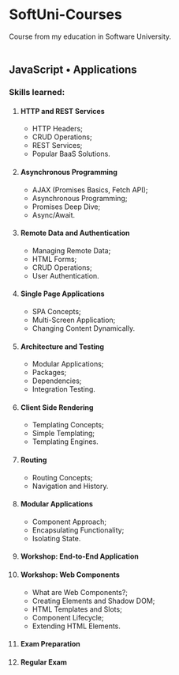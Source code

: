 # SoftUni-Courses
Course from my education in Software University.
<br>
<br>
<h2>JavaScript • Applications</h2>
<h3>Skills learned:</h3>
<ol>
<li><h4>HTTP and REST Services</h4>
  <ul>
	<li>HTTP Headers;</li>
    <li>CRUD Operations;</li>	
	<li>REST Services;</li>
	<li>Popular BaaS Solutions.</li>
  </ul>
</li>
<li><h4>Asynchronous Programming</h4>
  <ul>
	<li>AJAX (Promises Basics, Fetch API);</li>
    <li>Asynchronous Programming;</li>	
	<li>Promises Deep Dive;</li>
	<li>Async/Await.</li>
  </ul>
</li>
<li><h4>Remote Data and Authentication</h4>
  <ul>
	<li>Managing Remote Data;</li>
    <li>HTML Forms;</li>	
	<li>CRUD Operations;</li>
	<li>User Authentication.</li>
  </ul>
</li>
<li><h4>Single Page Applications</h4>
  <ul>
	<li>SPA Concepts;</li>
    <li>Multi-Screen Application;</li>	
	<li>Changing Content Dynamically.</li>	
  </ul>
</li>
<li><h4>Architecture and Testing</h4>
  <ul>
	<li>Modular Applications;</li>
    <li>Packages;</li>	
	<li>Dependencies;</li>	
	<li>Integration Testing.</li>
  </ul>
</li>
<li><h4>Client Side Rendering</h4>
  <ul>
	<li>Templating Concepts;</li>
    <li>Simple Templating;</li>	
	<li>Templating Engines.</li>		
  </ul>
</li>
<li><h4>Routing</h4>
  <ul>
	<li>Routing Concepts;</li>
    <li>Navigation and History.</li>			
  </ul>
</li>
<li><h4>Modular Applications</h4>
  <ul>
	<li>Component Approach;</li>
    <li>Encapsulating Functionality;</li>	
	<li>Isolating State.</li>		
  </ul>
</li>
<li><h4>Workshop: End-to-End Application</h4></li>
<li><h4>Workshop: Web Components</h4>
<ul>
	<li>What are Web Components?;</li>
    <li>Creating Elements and Shadow DOM;</li>	
	<li>HTML Templates and Slots;</li>		
	<li>Component Lifecycle;</li>	
	<li>Extending HTML Elements.</li>	
  </ul>
</li>
<li><h4>Exam Preparation</h4></li>
<li><h4>Regular Exam</h4></li>   
</ol>
